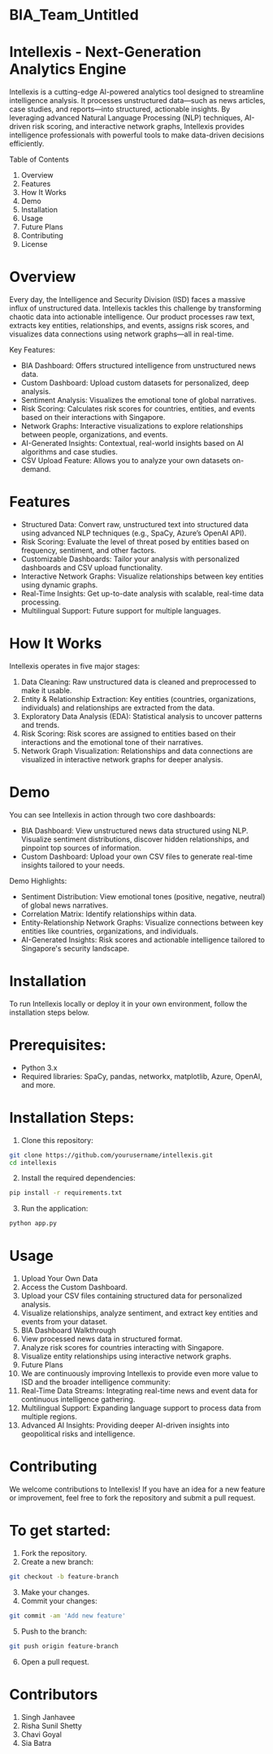 # BIA_Team_Untitled

# Intellexis - Next-Generation Analytics Engine

Intellexis is a cutting-edge AI-powered analytics tool designed to streamline intelligence analysis. It processes unstructured data—such as news articles, case studies, and reports—into structured, actionable insights. By leveraging advanced Natural Language Processing (NLP) techniques, AI-driven risk scoring, and interactive network graphs, Intellexis provides intelligence professionals with powerful tools to make data-driven decisions efficiently.

Table of Contents

1. Overview
2. Features
3. How It Works
4. Demo
5. Installation
6. Usage
7. Future Plans
8. Contributing
9. License

# Overview

Every day, the Intelligence and Security Division (ISD) faces a massive influx of unstructured data. Intellexis tackles this challenge by transforming chaotic data into actionable intelligence. Our product processes raw text, extracts key entities, relationships, and events, assigns risk scores, and visualizes data connections using network graphs—all in real-time.

Key Features:

- BIA Dashboard: Offers structured intelligence from unstructured news data.
- Custom Dashboard: Upload custom datasets for personalized, deep analysis.
- Sentiment Analysis: Visualizes the emotional tone of global narratives.
- Risk Scoring: Calculates risk scores for countries, entities, and events based on their interactions with Singapore.
- Network Graphs: Interactive visualizations to explore relationships between people, organizations, and events.
- AI-Generated Insights: Contextual, real-world insights based on AI algorithms and case studies.
- CSV Upload Feature: Allows you to analyze your own datasets on-demand.

# Features

- Structured Data: Convert raw, unstructured text into structured data using advanced NLP techniques (e.g., SpaCy, Azure’s OpenAI API).
- Risk Scoring: Evaluate the level of threat posed by entities based on frequency, sentiment, and other factors.
- Customizable Dashboards: Tailor your analysis with personalized dashboards and CSV upload functionality.
- Interactive Network Graphs: Visualize relationships between key entities using dynamic graphs.
- Real-Time Insights: Get up-to-date analysis with scalable, real-time data processing.
- Multilingual Support: Future support for multiple languages.

# How It Works

Intellexis operates in five major stages:

1. Data Cleaning: Raw unstructured data is cleaned and preprocessed to make it usable.
2. Entity & Relationship Extraction: Key entities (countries, organizations, individuals) and relationships are extracted from the data.
3. Exploratory Data Analysis (EDA): Statistical analysis to uncover patterns and trends.
4. Risk Scoring: Risk scores are assigned to entities based on their interactions and the emotional tone of their narratives.
5. Network Graph Visualization: Relationships and data connections are visualized in interactive network graphs for deeper analysis.

# Demo

You can see Intellexis in action through two core dashboards:

- BIA Dashboard: View unstructured news data structured using NLP. Visualize sentiment distributions, discover hidden relationships, and pinpoint top sources of information.
- Custom Dashboard: Upload your own CSV files to generate real-time insights tailored to your needs.

Demo Highlights:

- Sentiment Distribution: View emotional tones (positive, negative, neutral) of global news narratives.
- Correlation Matrix: Identify relationships within data.
- Entity-Relationship Network Graphs: Visualize connections between key entities like countries, organizations, and individuals.
- AI-Generated Insights: Risk scores and actionable intelligence tailored to Singapore's security landscape.

# Installation

To run Intellexis locally or deploy it in your own environment, follow the installation steps below.

# Prerequisites:

- Python 3.x
- Required libraries: SpaCy, pandas, networkx, matplotlib, Azure, OpenAI, and more.

# Installation Steps:

1. Clone this repository:

```bash
git clone https://github.com/yourusername/intellexis.git
cd intellexis
```

2. Install the required dependencies:
```bash
pip install -r requirements.txt
```

3. Run the application:
```bash
python app.py
```

# Usage

1. Upload Your Own Data
2. Access the Custom Dashboard.
3. Upload your CSV files containing structured data for personalized analysis.
4. Visualize relationships, analyze sentiment, and extract key entities and events from your dataset.
5. BIA Dashboard Walkthrough
6. View processed news data in structured format.
7. Analyze risk scores for countries interacting with Singapore.
8. Visualize entity relationships using interactive network graphs.
9. Future Plans
10. We are continuously improving Intellexis to provide even more value to ISD and the broader intelligence community:
11. Real-Time Data Streams: Integrating real-time news and event data for continuous intelligence gathering.
12. Multilingual Support: Expanding language support to process data from multiple regions.
13. Advanced AI Insights: Providing deeper AI-driven insights into geopolitical risks and intelligence.

# Contributing

We welcome contributions to Intellexis! If you have an idea for a new feature or improvement, feel free to fork the repository and submit a pull request.

# To get started:

1. Fork the repository.
2. Create a new branch:
```bash
git checkout -b feature-branch
```
3. Make your changes.
4. Commit your changes:
```bash
git commit -am 'Add new feature'
```
5. Push to the branch:
```bash
git push origin feature-branch
```
6. Open a pull request.

# Contributors
1. Singh Janhavee
2. Risha Sunil Shetty
3. Chavi Goyal
4. Sia Batra




